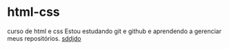 # html-css
 curso de html e css
Estou estudando git e github e aprendendo a gerenciar meus repositórios.
<a href="https://lucasinf157.github.io/html-css/exercicios/ex014/index.html">sddjdo </a>